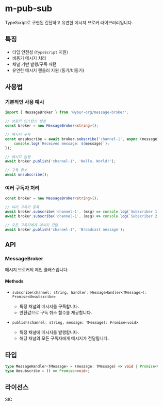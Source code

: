 # m-pub-sub

TypeScript로 구현된 간단하고 유연한 메시지 브로커 라이브러리입니다.

## 특징

- 타입 안전성 (`TypeScript` 지원)
- 비동기 메시지 처리
- 채널 기반 발행/구독 패턴
- 유연한 메시지 핸들러 지원 (동기/비동기)


## 사용법

### 기본적인 사용 예시

```typescript
import { MessageBroker } from '@your-org/message-broker';

// 브로커 인스턴스 생성
const broker = new MessageBroker<string>();

// 메시지 구독
const unsubscribe = await broker.subscribe('channel-1', async (message) => {
    console.log(`Received message: ${message}`);
});

// 메시지 발행
await broker.publish('channel-1', 'Hello, World!');

// 구독 취소
await unsubscribe();
```

### 여러 구독자 처리

```typescript
const broker = new MessageBroker<string>();

// 여러 구독자 등록
await broker.subscribe('channel-1', (msg) => console.log(`Subscriber 1: ${msg}`));
await broker.subscribe('channel-1', (msg) => console.log(`Subscriber 2: ${msg}`));

// 모든 구독자에게 메시지 전달
await broker.publish('channel-1', 'Broadcast message');
```

## API

### MessageBroker<TMessage>

메시지 브로커의 메인 클래스입니다.

#### Methods

- `subscribe(channel: string, handler: MessageHandler<TMessage>): Promise<Unsubscribe>`
    - 특정 채널의 메시지를 구독합니다.
    - 반환값으로 구독 취소 함수를 제공합니다.

- `publish(channel: string, message: TMessage): Promise<void>`
    - 특정 채널에 메시지를 발행합니다.
    - 해당 채널의 모든 구독자에게 메시지가 전달됩니다.

## 타입

```typescript
type MessageHandler<TMessage> = (message: TMessage) => void | Promise<void>;
type Unsubscribe = () => Promise<void>;
```

## 라이선스

SIC

```